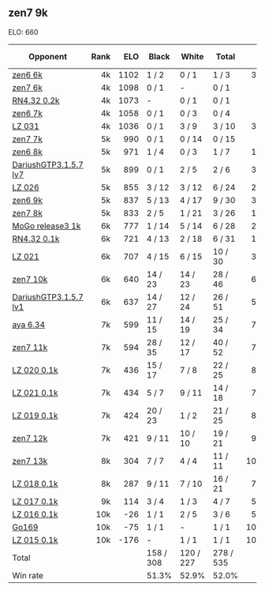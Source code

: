 ## zen7 9k ##

ELO: 660

Opponent | Rank | ELO | Black | White | Total | Win rate
---------|-----:|----:|-------|-------|-------|-------:
[zen6 6k](zen6%206k.md) | 4k | 1102 | 1 / 2 | 0 / 1 | 1 / 3 | 33.3%
[zen7 6k](zen7%206k.md) | 4k | 1098 | 0 / 1 | - | 0 / 1 | 0.0%
[RN4.32 0.2k](RN4.32%200.2k.md) | 4k | 1073 | - | 0 / 1 | 0 / 1 | 0.0%
[zen6 7k](zen6%207k.md) | 4k | 1058 | 0 / 1 | 0 / 3 | 0 / 4 | 0.0%
[LZ 031](LZ%20031.md) | 4k | 1036 | 0 / 1 | 3 / 9 | 3 / 10 | 30.0%
[zen7 7k](zen7%207k.md) | 5k | 990 | 0 / 1 | 0 / 14 | 0 / 15 | 0.0%
[zen6 8k](zen6%208k.md) | 5k | 971 | 1 / 4 | 0 / 3 | 1 / 7 | 14.3%
[DariushGTP3.1.5.7 lv7](DariushGTP3.1.5.7%20lv7.md) | 5k | 899 | 0 / 1 | 2 / 5 | 2 / 6 | 33.3%
[LZ 026](LZ%20026.md) | 5k | 855 | 3 / 12 | 3 / 12 | 6 / 24 | 25.0%
[zen6 9k](zen6%209k.md) | 5k | 837 | 5 / 13 | 4 / 17 | 9 / 30 | 30.0%
[zen7 8k](zen7%208k.md) | 5k | 833 | 2 / 5 | 1 / 21 | 3 / 26 | 11.5%
[MoGo release3 1k](MoGo%20release3%201k.md) | 6k | 777 | 1 / 14 | 5 / 14 | 6 / 28 | 21.4%
[RN4.32 0.1k](RN4.32%200.1k.md) | 6k | 721 | 4 / 13 | 2 / 18 | 6 / 31 | 19.4%
[LZ 021](LZ%20021.md) | 6k | 707 | 4 / 15 | 6 / 15 | 10 / 30 | 33.3%
[zen7 10k](zen7%2010k.md) | 6k | 640 | 14 / 23 | 14 / 23 | 28 / 46 | 60.9%
[DariushGTP3.1.5.7 lv1](DariushGTP3.1.5.7%20lv1.md) | 6k | 637 | 14 / 27 | 12 / 24 | 26 / 51 | 51.0%
[aya 6.34](aya%206.34.md) | 7k | 599 | 11 / 15 | 14 / 19 | 25 / 34 | 73.5%
[zen7 11k](zen7%2011k.md) | 7k | 594 | 28 / 35 | 12 / 17 | 40 / 52 | 76.9%
[LZ 020 0.1k](LZ%20020%200.1k.md) | 7k | 436 | 15 / 17 | 7 / 8 | 22 / 25 | 88.0%
[LZ 021 0.1k](LZ%20021%200.1k.md) | 7k | 434 | 5 / 7 | 9 / 11 | 14 / 18 | 77.8%
[LZ 019 0.1k](LZ%20019%200.1k.md) | 7k | 424 | 20 / 23 | 1 / 2 | 21 / 25 | 84.0%
[zen7 12k](zen7%2012k.md) | 7k | 421 | 9 / 11 | 10 / 10 | 19 / 21 | 90.5%
[zen7 13k](zen7%2013k.md) | 8k | 304 | 7 / 7 | 4 / 4 | 11 / 11 | 100.0%
[LZ 018 0.1k](LZ%20018%200.1k.md) | 8k | 287 | 9 / 11 | 7 / 10 | 16 / 21 | 76.2%
[LZ 017 0.1k](LZ%20017%200.1k.md) | 9k | 114 | 3 / 4 | 1 / 3 | 4 / 7 | 57.1%
[LZ 016 0.1k](LZ%20016%200.1k.md) | 10k | -26 | 1 / 1 | 2 / 5 | 3 / 6 | 50.0%
[Go169](Go169.md) | 10k | -75 | 1 / 1 | - | 1 / 1 | 100.0%
[LZ 015 0.1k](LZ%20015%200.1k.md) | 10k | -176 | - | 1 / 1 | 1 / 1 | 100.0%
Total | | | 158 / 308 | 120 / 227 | 278 / 535 | 
Win rate| | | 51.3% | 52.9% | 52.0% | 

